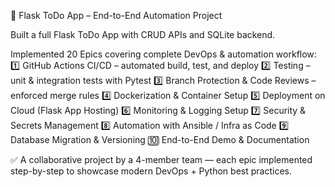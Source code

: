🧩 Flask ToDo App – End-to-End Automation Project

Built a full Flask ToDo App with CRUD APIs and SQLite backend.

Implemented 20 Epics covering complete DevOps & automation workflow:
1️⃣ GitHub Actions CI/CD – automated build, test, and deploy
2️⃣ Testing – unit & integration tests with Pytest
3️⃣ Branch Protection & Code Reviews – enforced merge rules
4️⃣ Dockerization & Container Setup
5️⃣ Deployment on Cloud (Flask App Hosting)
6️⃣ Monitoring & Logging Setup
7️⃣ Security & Secrets Management
8️⃣ Automation with Ansible / Infra as Code
9️⃣ Database Migration & Versioning
🔟 End-to-End Demo & Documentation

✅ A collaborative project by a 4-member team — each epic implemented step-by-step to showcase modern DevOps + Python best practices.
